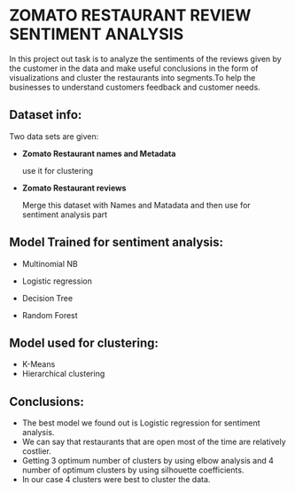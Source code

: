 # ZOMATO RESTAURANT REVIEW SENTIMENT ANALYSIS

In this project out task is to analyze the sentiments of the reviews given by the customer in the data and make useful conclusions in the form of visualizations and cluster the restaurants into segments.To help the businesses to understand customers feedback and customer needs.

## Dataset info:

Two data sets are given:
* **Zomato Restaurant names and Metadata** 
   
   use it for clustering
   
*  **Zomato Restaurant reviews**

   Merge this dataset with Names and Matadata and then use for sentiment analysis part
   
## Model Trained for sentiment analysis:

 * Multinomial NB
 
 * Logistic regression
 
 * Decision Tree 
 
 * Random Forest 
 
 ## Model used for clustering:
 
 * K-Means
 * Hierarchical clustering 


## Conclusions:

* The best model we found out is Logistic regression for sentiment analysis.
* We can say that restaurants that are open most of the time are relatively costlier.
* Getting 3 optimum number of  clusters by using elbow analysis and 4 number of optimum clusters by using silhouette coefficients.
* In our case 4 clusters were best to cluster the data.







